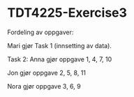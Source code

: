 # TDT4225-Exercise3
Fordeling av oppgaver:

Mari gjør Task 1 (innsetting av data).

Task 2:
Anna gjør oppgave 1, 4, 7, 10

Jon gjør oppgave 2, 5, 8, 11

Nora gjør oppgave 3, 6, 9
